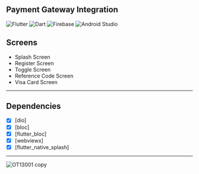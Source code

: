 ## Payment Gateway Integration<br>


![Flutter](https://img.shields.io/badge/Flutter-%2302569B.svg?style=for-the-badge&logo=Flutter&logoColor=white)
![Dart](https://img.shields.io/badge/Dart-0175C2?style=for-the-badge&logo=dart&logoColor=white)
![Firebase](https://img.shields.io/badge/Firebase-039BE5?style=for-the-badge&logo=Firebase&logoColor=white)
![Android Studio](https://img.shields.io/badge/Android%20Studio-3DDC84.svg?style=for-the-badge&logo=android-studio&logoColor=white)



## Screens

-   Splash Screen
-   Register Screen
-   Toggle Screen
-   Reference Code Screen
-   Visa Card Screen

--------------------------------
## Dependencies
- [x] [dio]
- [x] [bloc]
- [x] [flutter_bloc]
- [x] [webviewx]
- [x] [flutter_native_splash]

--------------------------------
![OT13001 copy](https://github.com/mohammed28ali/payment_integration/assets/43098702/31f5a5f2-8af7-46cf-8b31-3b30bafb3b37)

